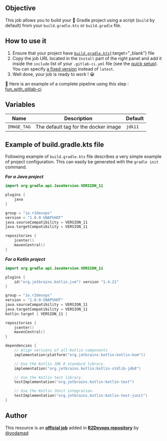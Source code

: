 ## Objective

This job allows you to build your 🐘 Gradle project using a script (`build` by default)
from your `build.gradle.kts` or `build.gradle` file.

## How to use it

1. Ensure that your project have
   [`build.gradle.kts`](https://docs.gradle.org/current/samples/sample_building_java_applications.html){:target="_blank"}
   file
1. Copy the job URL located in the `Install` part of the right panel and add it inside the `include` list of your `.gitlab-ci.yml` file (see the [quick setup](/use-the-hub/#quick-setup)). You can specify [a fixed version](#changelog) instead of `latest`.
1. Well done, your job is ready to work ! 😀

🔗 Here is an example of a complete pipeline using this step : [fun_with_gitlab-ci](https://gitlab.com/fun_with/fun-with-gitlab-ci/-/blob/master/.gitlab-ci.yml)


## Variables

| Name | Description | Default |
| ---- | ----------- | ------- |
| `IMAGE_TAG` | The default tag for the docker image | `jdk11`  |


## Example of build.gradle.kts file

Following example of `build.gradle.kts` file describes a very simple example of project configuration.
This can easily be generated with the `gradle init` command.

***For a Java project***

```kotlin
import org.gradle.api.JavaVersion.VERSION_11

plugins {
    java
}

group = "io.r2devops"
version = "1.0.0-SNAPSHOT"
java.sourceCompatibility = VERSION_11
java.targetCompatibility = VERSION_11

repositories {
    jcenter()
    mavenCentral()
}
```

***For a Kotlin project***

```kotlin
import org.gradle.api.JavaVersion.VERSION_11

plugins {
    id("org.jetbrains.kotlin.jvm") version "1.4.21"
}

group = "io.r2devops"
version = "1.0.0-SNAPSHOT"
java.sourceCompatibility = VERSION_11
java.targetCompatibility = VERSION_11
kotlin.target { VERSION_11 }

repositories {
    jcenter()
    mavenCentral()
}

dependencies {
    // Align versions of all Kotlin components
    implementation(platform("org.jetbrains.kotlin:kotlin-bom"))

    // Use the Kotlin JDK 8 standard library.
    implementation("org.jetbrains.kotlin:kotlin-stdlib-jdk8")

    // Use the Kotlin test library.
    testImplementation("org.jetbrains.kotlin:kotlin-test")

    // Use the Kotlin JUnit integration.
    testImplementation("org.jetbrains.kotlin:kotlin-test-junit")
}

```


## Author
This resource is an **[official job](https://docs.r2devops.io/faq-labels/)** added in [**R2Devops repository**](https://gitlab.com/r2devops/hub) by [@yodamad](https://gitlab.com/yodamad)
